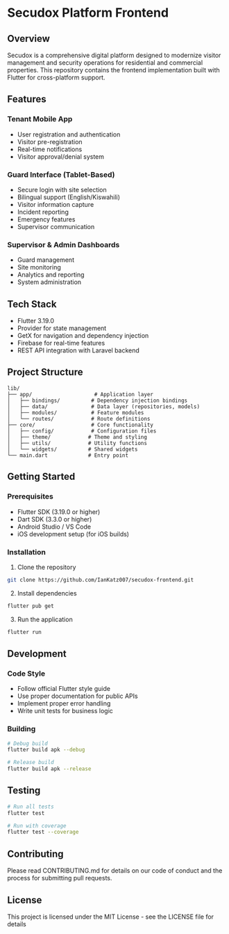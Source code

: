 # Secudox Platform Frontend

## Overview
Secudox is a comprehensive digital platform designed to modernize visitor management and security operations for residential and commercial properties. This repository contains the frontend implementation built with Flutter for cross-platform support.

## Features

### Tenant Mobile App
- User registration and authentication
- Visitor pre-registration
- Real-time notifications
- Visitor approval/denial system

### Guard Interface (Tablet-Based)
- Secure login with site selection
- Bilingual support (English/Kiswahili)
- Visitor information capture
- Incident reporting
- Emergency features
- Supervisor communication

### Supervisor & Admin Dashboards
- Guard management
- Site monitoring
- Analytics and reporting
- System administration

## Tech Stack
- Flutter 3.19.0
- Provider for state management
- GetX for navigation and dependency injection
- Firebase for real-time features
- REST API integration with Laravel backend

## Project Structure
```
lib/
├── app/                    # Application layer
│   ├── bindings/          # Dependency injection bindings
│   ├── data/              # Data layer (repositories, models)
│   ├── modules/           # Feature modules
│   └── routes/            # Route definitions
├── core/                  # Core functionality
│   ├── config/            # Configuration files
│   ├── theme/            # Theme and styling
│   ├── utils/            # Utility functions
│   └── widgets/          # Shared widgets
└── main.dart             # Entry point
```

## Getting Started

### Prerequisites
- Flutter SDK (3.19.0 or higher)
- Dart SDK (3.3.0 or higher)
- Android Studio / VS Code
- iOS development setup (for iOS builds)

### Installation
1. Clone the repository
```bash
git clone https://github.com/IanKatz007/secudox-frontend.git
```

2. Install dependencies
```bash
flutter pub get
```

3. Run the application
```bash
flutter run
```

## Development

### Code Style
- Follow official Flutter style guide
- Use proper documentation for public APIs
- Implement proper error handling
- Write unit tests for business logic

### Building
```bash
# Debug build
flutter build apk --debug

# Release build
flutter build apk --release
```

## Testing
```bash
# Run all tests
flutter test

# Run with coverage
flutter test --coverage
```

## Contributing
Please read CONTRIBUTING.md for details on our code of conduct and the process for submitting pull requests.

## License
This project is licensed under the MIT License - see the LICENSE file for details